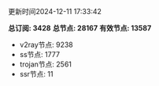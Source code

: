 更新时间2024-12-11 17:33:42

**总订阅: 3428**
**总节点: 28167**
**有效节点: 13587**
- v2ray节点: 9238
- ss节点: 1777
- trojan节点: 2561
- ssr节点: 11
